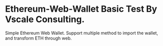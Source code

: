 # Ethereum-Web-Wallet Basic Test By Vscale Consulting.

Simple Ethereum Web Wallet. Support multiple method to import the wallet, and transform ETH through web.